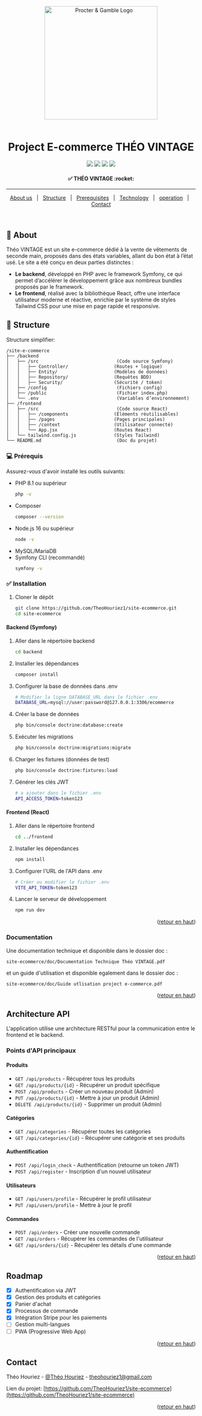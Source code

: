 <div align="center" id="top"> 
  <img src="./frontend/public/Logo Théo Vintage.png" 
       alt="Procter & Gamble Logo" 
       height="300px" />
       <br>
  &#xa0;

  <!-- <a href="https://monprojetpython.netlify.app">Démo</a> -->
</div>

<h1 align="center">Project E-commerce THÉO VINTAGE</h1>

<p align="center">
  <img src="https://img.shields.io/badge/Symfony-000000?style=for-the-badge&logo=symfony&logoColor=white" />
  <img src="https://img.shields.io/badge/React-20232A?style=for-the-badge&logo=react&logoColor=61DAFB" />
  <img src="https://img.shields.io/badge/MySQL-4479A1?style=for-the-badge&logo=mysql&logoColor=white" />
  <img src="https://img.shields.io/badge/Tailwind_CSS-38B2AC?style=for-the-badge&logo=tailwind-css&logoColor=white" />
</p>



<!-- Status -->

<h4 align="center"> 
  ✅ THÉO VINTAGE :rocket:
</h4>

<hr>

<p align="center">
    <a href="#dart-About">About us</a> &#xa0; | &#xa0;
    <a href="#file_folder-structure">Structure</a> &#xa0; | &#xa0;
    <a href="#white_check_mark-Prerequisites">Prerequisites</a> &#xa0; | &#xa0;
    <a href="#computer-Technology">Technology</a> &#xa0; | &#xa0;
    <a href="#rocket-operation">operation</a> &#xa0; | &#xa0;
    <a href="#mailbox-contact">Contact</a>
</p>

<br>

## :dart: About ##

Théo VINTAGE est un site e-commerce dédié à la vente de vêtements de seconde main, proposés dans des états variables, allant du bon état à l’état usé.
Le site a été conçu en deux parties distinctes :
*	**Le backend**, développé en PHP avec le framework Symfony, ce qui permet d’accélérer le développement grâce aux nombreux bundles proposés par le framework.
*	**Le frontend**, réalisé avec la bibliothèque React, offre une interface utilisateur moderne et réactive, enrichie par le système de styles Tailwind CSS pour une mise en page rapide et responsive.


## :file_folder: Structure ##

Structure simplifier:

```
/site-e-commerce                      
├── /backend                             
│   ├── /src                             (Code source Symfony)
│   │   ├── Controller/                 (Routes + logique)
│   │   ├── Entity/                     (Modèles de données)
│   │   ├── Repository/                 (Requêtes BDD)
│   │   ├── Security/                   (Sécurité / token)
│   ├── /config                          (Fichiers config)
│   ├── /public                          (Fichier index.php)
│   └── .env                             (Variables d’environnement)
├── /frontend                           
│   ├── /src                             (Code source React)
│   │   ├── /components                 (Éléments réutilisables)
│   │   ├── /pages                      (Pages principales)
│   │   ├── /context                    (Utilisateur connecté)
│   │   └── App.jsx                     (Routes React)
│   └── tailwind.config.js              (Styles Tailwind)
└── README.md                            (Doc du projet)

```
### :computer: Prérequis

Assurez-vous d'avoir installé les outils suivants:

* PHP 8.1 ou supérieur
  ```sh
  php -v
  ```
* Composer
  ```sh
  composer --version
  ```
* Node.js 16 ou supérieur
  ```sh
  node -v
  ```
* MySQL/MariaDB
* Symfony CLI (recommandé)
  ```sh
  symfony -v
  ```

### :white_check_mark: Installation

1. Cloner le dépôt
   ```sh
   git clone https://github.com/TheoHouriez1/site-ecommerce.git
   cd site-ecommerce
   ```

#### Backend (Symfony)

1. Aller dans le répertoire backend
   ```sh
   cd backend
   ```

2. Installer les dépendances
   ```sh
   composer install
   ```

3. Configurer la base de données dans .env
   ```sh
   # Modifier la ligne DATABASE_URL dans le fichier .env
   DATABASE_URL=mysql://user:password@127.0.0.1:3306/ecommerce
   ```

4. Créer la base de données
   ```sh
   php bin/console doctrine:database:create
   ```

5. Exécuter les migrations
   ```sh
   php bin/console doctrine:migrations:migrate
   ```

6. Charger les fixtures (données de test)
   ```sh
   php bin/console doctrine:fixtures:load
   ```

7. Générer les clés JWT
   ```sh
   # a ajouter dans le fichier .env
   API_ACCESS_TOKEN=token123
   ```

#### Frontend (React)

1. Aller dans le répertoire frontend
   ```sh
   cd ../frontend
   ```

2. Installer les dépendances
   ```sh
   npm install
   ```

3. Configurer l'URL de l'API dans .env
   ```sh
   # Créer ou modifier le fichier .env
   VITE_API_TOKEN=token123
   ```

4. Lancer le serveur de développement
   ```sh
   npm run dev
   ```

<p align="right">(<a href="#readme-top">retour en haut</a>)</p>

### Documentation

Une documentation technique et disponible dans le dossier doc :
```
site-ecommerce/doc/Documentation Technique Théo VINTAGE.pdf
```
et un guide d'utilisation et disponible egalement dans le dossier doc :
```
site-ecommerce/doc/Guide utlisation project e-commerce.pdf
```

<p align="right">(<a href="#readme-top">retour en haut</a>)</p>

<!-- API ARCHITECTURE -->
## Architecture API

L'application utilise une architecture RESTful pour la communication entre le frontend et le backend.

### Points d'API principaux

#### Produits
- `GET /api/products` - Récupérer tous les produits
- `GET /api/products/{id}` - Récupérer un produit spécifique
- `POST /api/products` - Créer un nouveau produit (Admin)
- `PUT /api/products/{id}` - Mettre à jour un produit (Admin)
- `DELETE /api/products/{id}` - Supprimer un produit (Admin)

#### Catégories
- `GET /api/categories` - Récupérer toutes les catégories
- `GET /api/categories/{id}` - Récupérer une catégorie et ses produits

#### Authentification
- `POST /api/login_check` - Authentification (retourne un token JWT)
- `POST /api/register` - Inscription d'un nouvel utilisateur

#### Utilisateurs
- `GET /api/users/profile` - Récupérer le profil utilisateur
- `PUT /api/users/profile` - Mettre à jour le profil

#### Commandes
- `POST /api/orders` - Créer une nouvelle commande
- `GET /api/orders` - Récupérer les commandes de l'utilisateur
- `GET /api/orders/{id}` - Récupérer les détails d'une commande

<p align="right">(<a href="#readme-top">retour en haut</a>)</p>

<!-- ROADMAP -->
## Roadmap

- [x] Authentification via JWT
- [x] Gestion des produits et catégories
- [x] Panier d'achat
- [x] Processus de commande
- [x] Intégration Stripe pour les paiements
- [ ] Gestion multi-langues
- [ ] PWA (Progressive Web App)

<p align="right">(<a href="#readme-top">retour en haut</a>)</p>


<!-- CONTACT -->
## Contact

Théo Houriez - [@Théo Houriez](https://www.linkedin.com/in/th%C3%A9o-houriez-160756296/) - theohouriez1@gmail.com

Lien du projet: [https://github.com/TheoHouriez1/site-ecommerce](https://github.com/TheoHouriez1/site-ecommerce)

<p align="right">(<a href="#readme-top">retour en haut</a>)</p>

<!-- MARKDOWN LINKS & IMAGES -->
<!-- https://www.markdownguide.org/basic-syntax/#reference-style-links -->
[contributors-shield]: https://img.shields.io/badge/Contributors-1-brightgreen?style=for-the-badge
[contributors-url]: https://github.com/your_username/ecommerce/graphs/contributors
[status-shield]: https://img.shields.io/badge/Status-Active-success?style=for-the-badge
[status-url]: https://github.com/your_username/ecommerce
[done-shield]: https://img.shields.io/badge/Completed-80%25-blue?style=for-the-badge
[done-url]: https://github.com/your_username/ecommerce/issues

[product-screenshot]: images/screenshot.png
[Symfony.com]: https://img.shields.io/badge/Symfony-000000?style=for-the-badge&logo=symfony&logoColor=white
[Symfony-url]: https://symfony.com/
[React.js]: https://img.shields.io/badge/React-20232A?style=for-the-badge&logo=react&logoColor=61DAFB
[React-url]: https://reactjs.org/
[MySQL.com]: https://img.shields.io/badge/MySQL-4479A1?style=for-the-badge&logo=mysql&logoColor=white
[MySQL-url]: https://www.mysql.com/
[Tailwind.com]: https://img.shields.io/badge/Tailwind_CSS-38B2AC?style=for-the-badge&logo=tailwind-css&logoColor=white
[Tailwind-url]: https://tailwindcss.com/
[JWT.io]: https://img.shields.io/badge/JWT-000000?style=for-the-badge&logo=json-web-tokens&logoColor=white
[JWT-url]: https://jwt.io/
[Webpack.js]: https://img.shields.io/badge/Webpack-8DD6F9?style=for-the-badge&logo=webpack&logoColor=black
[Webpack-url]: https://webpack.js.org/